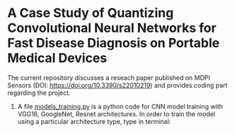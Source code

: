 # A Case Study of Quantizing Convolutional Neural Networks for Fast Disease Diagnosis on Portable Medical Devices
The current repository discusses a reseach paper published on MDPI Sensors (DOI: https://doi.org/10.3390/s22010219) and provides coding part regarding the project.

1. A file [models_training.py](Medical-Dataset-Deep-Learning-Quantization-Data-Analysis/model_training.py) is a python code for CNN model training with VGG16, GoogleNet, Resnet architectures. In order to train the model using a particular architecture type, type in terminal: 
